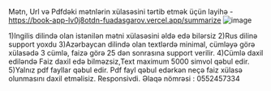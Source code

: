 Mətn, Url və Pdfdəki mətnlərin xülasəsini tərtib etmək üçün layihə  - https://book-app-lv0j8otdn-fuadasgarov.vercel.app/summarize
![image](https://user-images.githubusercontent.com/56359250/150668212-243f0e37-ddbf-45c3-b8a7-294838282ecf.png)

1)Ingilis dilində olan istənilən mətni xülasəsini əldə edə bilərsiz
2)Rus dilinə support yoxdu
3)Azərbaycan dilində olan textlərdə minimal, cümləyə görə xülasədə 3 cümlə, faizə görə 25 dən sonrasına support verilir.
4)Cümlə daxil ediləndə Faiz daxil edə bilməzsiz,Text maximum 5000 simvol qəbul edir.
5)Yalnız pdf fayllar qəbul edir. Pdf fayl qəbul edərkən neçə faiz xülasə olunmasını daxil etməlisiz. Responsivdi.
Əlaqə nömrəsi : 0552457334
